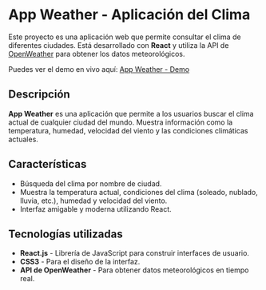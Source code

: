 # App Weather - Aplicación del Clima

Este proyecto es una aplicación web que permite consultar el clima de diferentes ciudades. Está desarrollado con **React** y utiliza la API de [OpenWeather](https://openweathermap.org/) para obtener los datos meteorológicos.

Puedes ver el demo en vivo aquí: [App Weather - Demo](https://bereverte.github.io/app-weather/)

## Descripción

**App Weather** es una aplicación que permite a los usuarios buscar el clima actual de cualquier ciudad del mundo. Muestra información como la temperatura, humedad, velocidad del viento y las condiciones climáticas actuales.

## Características

- Búsqueda del clima por nombre de ciudad.
- Muestra la temperatura actual, condiciones del clima (soleado, nublado, lluvia, etc.), humedad y velocidad del viento.
- Interfaz amigable y moderna utilizando React.

## Tecnologías utilizadas

- **React.js** - Librería de JavaScript para construir interfaces de usuario.
- **CSS3** - Para el diseño de la interfaz.
- **API de OpenWeather** - Para obtener datos meteorológicos en tiempo real.
